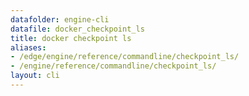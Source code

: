 ```yaml
---
datafolder: engine-cli
datafile: docker_checkpoint_ls
title: docker checkpoint ls
aliases:
- /edge/engine/reference/commandline/checkpoint_ls/
- /engine/reference/commandline/checkpoint_ls/
layout: cli
---
```


<!--
This page is automatically generated from Docker's source code. If you want to
suggest a change to the text that appears here, open a ticket or pull request
in the source repository on GitHub:

https://github.com/docker/cli
-->
